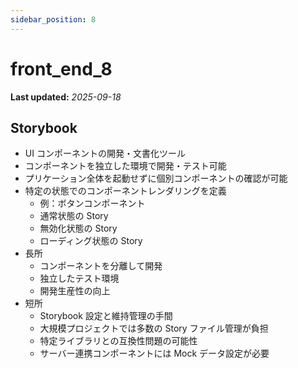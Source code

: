 ```yaml
---
sidebar_position: 8
---
```


# front_end_8

**Last updated:** _2025-09-18_

## Storybook

- UI コンポーネントの開発・文書化ツール
- コンポーネントを独立した環境で開発・テスト可能
- プリケーション全体を起動せずに個別コンポーネントの確認が可能
- 特定の状態でのコンポーネントレンダリングを定義
  - 例：ボタンコンポーネント
  - 通常状態の Story
  - 無効化状態の Story
  - ローディング状態の Story
- 長所
  - コンポーネントを分離して開発
  - 独立したテスト環境
  - 開発生産性の向上
- 短所
  - Storybook 設定と維持管理の手間
  - 大規模プロジェクトでは多数の Story ファイル管理が負担
  - 特定ライブラリとの互換性問題の可能性
  - サーバー連携コンポーネントには Mock データ設定が必要
